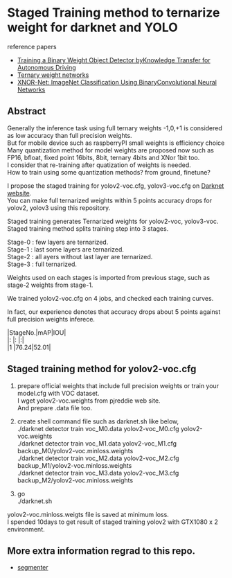 # Staged Training method to ternarize weight for darknet and YOLO

reference papers
- [Training a Binary Weight Object Detector byKnowledge Transfer for Autonomous Driving](https://arxiv.org/pdf/1804.06332.pdf)  
- [Ternary weight networks](https://arxiv.org/pdf/1605.04711.pdf)  
- [XNOR-Net: ImageNet Classification Using BinaryConvolutional Neural Networks](https://arxiv.org/pdf/1603.05279.pdf)  

## Abstract  
Generally the inference task using full ternary weights -1,0,+1 is considered as low accuracy than full precision weights.  
But for mobile device such as raspberryPI small weights is efficiency choice  
Many quantization method for model weights are proposed now such as FP16, bfloat, fixed point 16bits, 8bit, ternary 4bits and XNor 1bit too.  
I consider that re-training after quatization of weights is needed.  
How to train using some quantization methods? from ground, finetune?  

I propose the staged training for yolov2-voc.cfg, yolov3-voc.cfg on [Darknet website](https://github.com/pjreddie).  
You can make full ternarized weights within 5 points accuracy drops for yolov2, yolov3 using this repository.  

Staged training generates Ternarized weights for yolov2-voc, yolov3-voc.  
Staged training method splits training step into 3 stages.  

Stage-0 : few layers are ternarized.  
Stage-1 : last some layers are ternarized.  
Stage-2 : all ayers without last layer are ternarized.  
Stage-3 : full ternarized.  

Weights used on each stages is imported from previous stage, such as stage-2 weights from stage-1.  

We trained yolov2-voc.cfg on 4 jobs, and checked each training curves.  

In fact, our experience denotes that accuracy drops about 5 points against full precision weights inferece. 

|StageNo.|mAP|IOU|  
|:       |:  |:|  
|1       |76.24|52.01|

## Staged training method for yolov2-voc.cfg  
1. prepare official weights that include full precision weights or train your model.cfg with VOC dataset.  
   I wget yolov2-voc.weights from pjreddie web site.  
   And prepare .data file too.  

2. create shell command file such as darknet.sh like below,  
   ./darknet detector train voc_M0.data yolov2-voc_M0.cfg yolov2-voc.weights  
   ./darknet detector train voc_M1.data yolov2-voc_M1.cfg backup_M0/yolov2-voc.minloss.weights  
   ./darknet detector train voc_M2.data yolov2-voc_M2.cfg backup_M1/yolov2-voc.minloss.weights  
   ./darknet detector train voc_M3.data yolov2-voc_M3.cfg backup_M2/yolov2-voc.minloss.weights  

3. go  
   ./darknet.sh

yolov2-voc.minloss.weigts file is saved at minimum loss.  
I spended 10days to get result of staged training yolov2 with GTX1080 x 2 environment.  

## More extra information regrad to this repo.  
- [segmenter](README_segmenter.md)  

